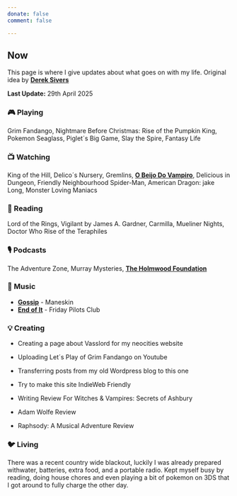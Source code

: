 ```yaml
---
donate: false
comment: false

---
```


## Now 
This page is where I give updates about what goes on with my life. Original idea by [**Derek Sivers**](https://sive.rs/nowff)

**Last Update:** 29th April 2025


### 🎮 Playing

 Grim Fandango, Nightmare Before Christmas: Rise of the Pumpkin King, Pokemon Seaglass, Piglet´s Big Game, Slay the Spire, Fantasy Life

### 📺 Watching
 King of the Hill, Delico´s Nursery, Gremlins, [**O Beijo Do Vampiro**](https://novelasflixbr.net/novelas/o-beijo-do-vampiro/), Delicious in Dungeon, Friendly Neighbourhood Spider-Man, American Dragon: jake Long, Monster Loving Maniacs

### 📖 Reading
Lord of the Rings, Vigilant by James A. Gardner, Carmilla, Mueliner Nights, Doctor Who Rise of the Teraphiles
### 🎙️ Podcasts 
 The Adventure Zone, Murray Mysteries, [**The Holmwood Foundation**](https://shows.acast.com/667084e3abc94e79816dfa56/episodes/67bc412db628e470d3e69019?)

### 🎸 Music

- [**Gossip**](https://youtu.be/D0ipF47PuUI?si=URHXZ6a2RmmDgFmS) - Maneskin
- [**End of It**](https://www.youtube.com/watch?v=iy-eBFsP9JQ) - Friday Pilots Club

### 💡 Creating
- Creating a page about Vasslord for my neocities website

- Uploading Let´s Play of Grim Fandango on Youtube

- Transferring posts from my old Wordpress blog to this one

- Try to make this site IndieWeb Friendly

- Writing Review For Witches & Vampires: Secrets of Ashbury

- Adam Wolfe Review

- Raphsody: A Musical Adventure Review

### 🐦‍ Living

There was a recent country wide blackout, luckily I was already prepared withwater, batteries, extra food, and a portable radio. Kept myself busy by reading, doing house chores and even playing a bit of pokemon on 3DS that I got around to fully charge the other day.
